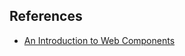 ## References

- [An Introduction to Web Components](https://css-tricks.com/an-introduction-to-web-components/)

